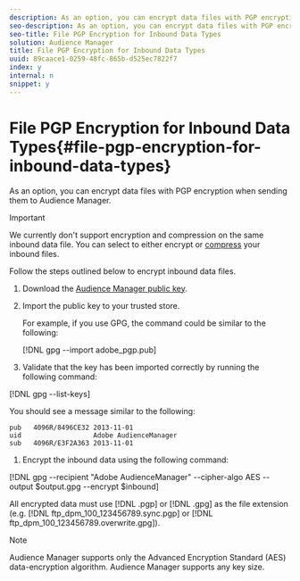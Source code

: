 ```yaml
---
description: As an option, you can encrypt data files with PGP encryption when sending them to Audience Manager.
seo-description: As an option, you can encrypt data files with PGP encryption when sending them to Audience Manager.
seo-title: File PGP Encryption for Inbound Data Types
solution: Audience Manager
title: File PGP Encryption for Inbound Data Types
uuid: 89caace1-0259-48fc-865b-d525ec7822f7
index: y
internal: n
snippet: y
---
```


# File PGP Encryption for Inbound Data Types{#file-pgp-encryption-for-inbound-data-types}

As an option, you can encrypt data files with PGP encryption when sending them to Audience Manager.

<!-- 

c_encryption.xml

 -->

>[!IMPORTANT]
>
>We currently don't support encryption and compression on the same inbound data file. You can select to either encrypt or [compress](../../../c-integration/sending-audience-data/batch-data-transfer-explained/inbound-file-compression.md#concept_7D6FA8BA759143EFBEDB16589BF6EC40) your inbound files.

Follow the steps outlined below to encrypt inbound data files.

1. Download the [Audience Manager public key](./assets/adobe_pgp.pub). 
2. Import the public key to your trusted store.

   For example, if you use GPG, the command could be similar to the following:

   [!DNL gpg --import adobe_pgp.pub] 

1. Validate that the key has been imported correctly by running the following command:

[!DNL gpg --list-keys]

   You should see a message similar to the following:

   ```
   pub   4096R/8496CE32 2013-11-01
   uid                  Adobe AudienceManager
   sub   4096R/E3F2A363 2013-11-01
   
   ```

1. Encrypt the inbound data using the following command:

[!DNL gpg --recipient "Adobe AudienceManager" --cipher-algo AES --output $output.gpg --encrypt $inbound]

   All encrypted data must use [!DNL .pgp] or [!DNL .gpg] as the file extension (e.g. [!DNL ftp_dpm_100_123456789.sync.pgp] or [!DNL ftp_dpm_100_123456789.overwrite.gpg]).

   >[!NOTE]
   >
   >Audience Manager supports only the Advanced Encryption Standard (AES) data-encryption algorithm. Audience Manager supports any key size.

